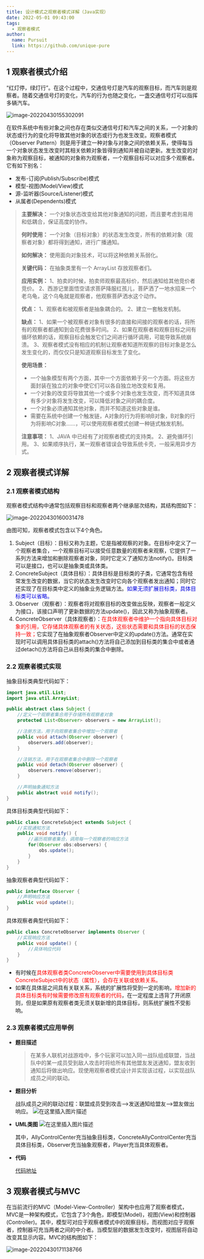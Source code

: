 ```yaml
---
title: 设计模式之观察者模式详解（Java实现）
date: 2022-05-01 09:43:00
tags: 
  - 观察者模式
author: 
  name: Pursuit
  link: https://github.com/unique-pure
---
```

## 1 观察者模式介绍

“红灯停，绿灯行”。在这个过程中，交通信号灯是汽车的观察目标，而汽车则是观察者。随着交通信号灯的变化，汽车的行为也随之变化，一盏交通信号灯可以指挥多辆汽车。

![image-20220430155302091](https://img-blog.csdnimg.cn/img_convert/7bbcdbf54bdfbe3b781f717872a93242.png)

在软件系统中有些对象之间也存在类似交通信号灯和汽车之间的关系，一个对象的状态或行为的变化将导致其他对象的状态或行为也发生改变。观察者模式（Observer Pattern）则是用于建立一种对象与对象之间的依赖关系，使得每当一个对象状态发生改变时其相关依赖对象皆得到通知并被自动更新。发生改变的对象称为观察目标，被通知的对象称为观察者，一个观察目标可以对应多个观察者。它有如下别名：

* 发布-订阅(Publish/Subscribe)模式
* 模型-视图(Model/View)模式
* 源-监听器(Source/Listener)模式
* 从属者(Dependents)模式

> **主要解决：** 一个对象状态改变给其他对象通知的问题，而且要考虑到易用和低耦合，保证高度的协作。
>
> **何时使用：** 一个对象（目标对象）的状态发生改变，所有的依赖对象（观察者对象）都将得到通知，进行广播通知。
>
> **如何解决：** 使用面向对象技术，可以将这种依赖关系弱化。
>
> **关键代码：** 在抽象类里有一个 ArrayList 存放观察者们。
>
> **应用实例：** 1、拍卖的时候，拍卖师观察最高标价，然后通知给其他竞价者竞价。 2、西游记里面悟空请求菩萨降服红孩儿，菩萨洒了一地水招来一个老乌龟，这个乌龟就是观察者，他观察菩萨洒水这个动作。
>
> **优点：** 1、观察者和被观察者是抽象耦合的。 2、建立一套触发机制。
>
> **缺点：** 1、如果一个被观察者对象有很多的直接和间接的观察者的话，将所有的观察者都通知到会花费很多时间。 2、如果在观察者和观察目标之间有循环依赖的话，观察目标会触发它们之间进行循环调用，可能导致系统崩溃。 3、观察者模式没有相应的机制让观察者知道所观察的目标对象是怎么发生变化的，而仅仅只是知道观察目标发生了变化。
>
> **使用场景：**
>
> - 一个抽象模型有两个方面，其中一个方面依赖于另一个方面。将这些方面封装在独立的对象中使它们可以各自独立地改变和复用。
> - 一个对象的改变将导致其他一个或多个对象也发生改变，而不知道具体有多少对象将发生改变，可以降低对象之间的耦合度。
> - 一个对象必须通知其他对象，而并不知道这些对象是谁。
> - 需要在系统中创建一个触发链，A对象的行为将影响B对象，B对象的行为将影响C对象……，可以使用观察者模式创建一种链式触发机制。
>
> **注意事项：** 1、JAVA 中已经有了对观察者模式的支持类。 2、避免循环引用。 3、如果顺序执行，某一观察者错误会导致系统卡壳，一般采用异步方式。

## 2 观察者模式详解

### 2.1 观察者模式结构

观察者模式结构中通常包括观察目标和观察者两个继承层次结构，其结构图如下：

![image-20220430160031478](https://img-blog.csdnimg.cn/img_convert/f24da870325ba3cdac402a25213fd7df.png)

由图可知，观察者模式包含以下4个角色。

1. Subject（目标）：目标又称为主题，它是指被观察的对象。在目标中定义了一个观察者集合，一个观察目标可以接受任意数量的观察者来观察，它提供了一系列方法来增加和删除观察者对象，同时它定义了通知方法notify()。目标类可以是接口，也可以是抽象类或具体类。
2. ConcreteSubject（具体目标）：具体目标是目标类的子类，它通常包含有经常发生改变的数据，当它的状态发生改变时它向各个观察者发出通知；同时它还实现了在目标类中定义的抽象业务逻辑方法。<font color="puple">如果无须扩展目标类，具体目标类可以省略。</font>
3. Observer（观察者）：观察者将对观察目标的改变做出反映，观察者一般定义为接口，该接口声明了更新数据的方法update()，因此又称为抽象观察者。
4. ConcreteObserver（具体观察者）：<font color="red">在具体观察者中维护一个指向具体目标对象的引用，它存储具体观察者的有关状态，这些状态需要和具体目标的状态保持一致；</font>它实现了在抽象观察者Observer中定义的update()方法。通常在实现时可以调用具体目标类的attach()方法将自己添加到目标类的集合中或者通过detach()方法将自己从目标类的集合中删除。

### 2.2 观察者模式实现

抽象目标类典型代码如下：

```java
import java.util.List;
import java.util.ArrayList;

public abstract class Subject {
    //定义一个观察者集合用于存储所有观察者对象
    protected List<Observer> observers = new ArrayList();

    //注册方法，用于向观察者集合中增加一个观察者
    public void attach(Observer observer) {
        observers.add(observer);
    }

    //注销方法，用于在观察者集合中删除一个观察者
    public void detach(Observer observer) {
        observers.remove(observer);
    }

    //声明抽象通知方法
    public abstract void notify();
}
```

具体目标类典型代码如下：

```java
public class ConcreteSubject extends Subject {
    //实现通知方法
    public void notify() {
        //遍历观察者集合，调用每一个观察者的响应方法
        for(Observer obs:observers) {
            obs.update();
        }
    }	
}
```

抽象观察者典型代码如下：

```java
public interface Observer {
    //声明响应方法
    public void update();
}
```

具体观察者典型代码如下：

```java
public class ConcreteObserver implements Observer {
    //实现响应方法
    public void update() {
        //具体响应代码
    }
}
```

* 有时候在<font color="red">具体观察者类ConcreteObserver中需要使用到具体目标类ConcreteSubject中的状态（属性），会存在关联或依赖关系。</font>
* 如果在具体层之间具有关联关系，系统的扩展性将受到一定的影响，<font color="red">增加新的具体目标类有时候需要修改原有观察者的代码</font>，在一定程度上违背了开闭原则，但是如果原有观察者类无须关联新增的具体目标，则系统扩展性不受影响。

### 2.3 观察者模式应用举例

* **题目描述**

  > 在某多人联机对战游戏中，多个玩家可以加入同一战队组成联盟，当战队中的某一成员受到敌人攻击时将给所有其他盟友发送通知，盟友收到通知后将做出响应。现使用观察者模式设计并实现该过程，以实现战队成员之间的联动。

* **题目分析**

  战队成员之间的联动过程：联盟成员受到攻击——>发送通知给盟友——>盟友做出响应。
![在这里插入图片描述](https://img-blog.csdnimg.cn/70b57d5d86854ded97a30929030f7ea8.png)


* **UML类图**
![在这里插入图片描述](https://img-blog.csdnimg.cn/bc370875124047e695fbffd1e232fca5.png)

  其中，AllyControlCenter充当抽象目标类，ConcreteAllyControlCenter充当具体目标类，Observer充当抽象观察者，Player充当具体观察者。

* **代码**

  [代码地址](https://github.com/unique-pure/designpattern_code/tree/main/src/observer_pattern)

## 3 观察者模式与MVC

在当前流行的MVC（Model-View-Controller）架构中也应用了观察者模式，MVC是一种架构模式，它包含了3个角色，即模型(Model)，视图(View)和控制器(Controller)。其中，模型可对应于观察者模式中的观察目标，而视图对应于观察者，控制器可充当两者之间的中介者。当模型层的数据发生改变时，视图层将自动改变其显示内容。MVC的结构图如下：

![image-20220430171138766](https://img-blog.csdnimg.cn/img_convert/cf6f1e886d92e88a2d3e47e0efd2e12d.png)